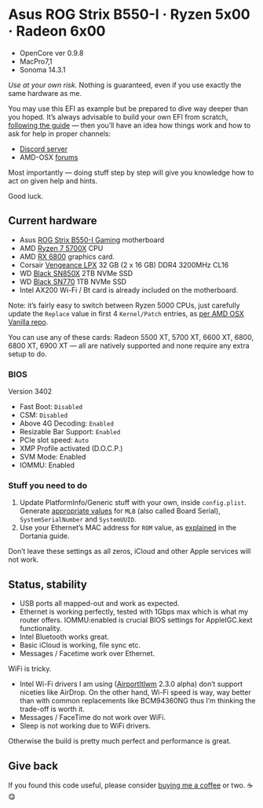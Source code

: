 # Asus ROG Strix B550-I · Ryzen 5x00 · Radeon 6x00

- OpenCore ver 0.9.8
- MacPro7,1
- Sonoma 14.3.1

*Use at your own risk.* Nothing is guaranteed, even if you use exactly the same hardware as me.

You may use this EFI as example but be prepared to dive way deeper than you hoped. It’s always advisable to build your own EFI from scratch, [following the guide](https://dortania.github.io/OpenCore-Install-Guide/) —  then you’ll have an idea how things work and how to ask for help in proper channels:
- [Discord server](https://discord.gg/Wxam8aH)
- AMD-OSX [forums](https://forum.amd-osx.com)

Most importantly — doing stuff step by step will give you knowledge how to act on given help and hints.

Good luck.


## Current hardware

- Asus [ROG Strix B550-I Gaming](https://rog.asus.com/us/motherboards/rog-strix/rog-strix-b550-i-gaming-model/) motherboard
- AMD [Ryzen 7 5700X](https://www.amd.com/en/products/cpu/amd-ryzen-7-5700x) CPU
- AMD [RX 6800](https://www.amd.com/en/products/graphics/amd-radeon-rx-6800) graphics card.
- Corsair [Vengeance LPX](https://www.corsair.com/us/en/Categories/Products/Memory/VENGEANCE-LPX/p/CMK32GX4M2D3200C16) 32 GB (2 x 16 GB) DDR4 3200MHz CL16
- WD [Black SN850X](https://www.westerndigital.com/en-il/products/internal-drives/wd-black-sn850x-nvme-ssd#WDS200T2X0E) 2TB NVMe SSD
- WD [Black SN770](https://www.westerndigital.com/en-il/products/internal-drives/wd-black-sn770-nvme-ssd#WDS100T3X0E) 1TB NVMe SSD
- Intel AX200 Wi-Fi / Bt card is already included on the motherboard.

Note: it’s fairly easy to switch between Ryzen 5000 CPUs, just carefully update the `Replace` value in first 4 `Kernel/Patch` entries, as [per AMD OSX Vanilla repo](https://github.com/AMD-OSX/AMD_Vanilla).

You can use any of these cards: Radeon 5500 XT, 5700 XT, 6600 XT, 6800, 6800 XT, 6900 XT — all are natively supported and none require any extra setup to do.

### BIOS

Version 3402

- Fast Boot: `Disabled`
- CSM: `Disabled`
- Above 4G Decoding: `Enabled`
- Resizable Bar Support: `Enabled`
- PCIe slot speed: `Auto`
- XMP Profile activated (D.O.C.P.)
- SVM Mode: Enabled
- IOMMU: Enabled

### Stuff you need to do

1. Update PlatformInfo/Generic stuff with your own, inside `config.plist`. Generate [appropriate values](https://dortania.github.io/OpenCore-Post-Install/universal/iservices.html#generate-a-new-serial) for `MLB` (also called Board Serial), `SystemSerialNumber` and `SystemUUID`.
2. Use your Ethernet’s MAC address for `ROM` value, as [explained](https://dortania.github.io/OpenCore-Post-Install/universal/iservices.html#choose-a-mac-address) in the Dortania guide.

Don’t leave these settings as all zeros, iCloud and other Apple services will not work.

## Status, stability

- USB ports all mapped-out and work as expected.
- Ethernet is working perfectly, tested with 1Gbps max which is what my router offers. IOMMU:enabled is crucial BIOS settings for AppleIGC.kext functionality.
- Intel Bluetooth works great.
- Basic iCloud is working, file sync etc.
- Messages / Facetime work over Ethernet.

WiFi is tricky.

- Intel Wi-Fi drivers I am using ([AirportItlwm](https://github.com/OpenIntelWireless/itlwm/releases) 2.3.0 alpha) don’t support niceties like AirDrop. On the other hand, Wi-Fi speed is way, way better than with common replacements like BCM94360NG thus I’m thinking the trade-off is worth it.
- Messages / FaceTime do not work over WiFi.
- Sleep is not working due to WiFi drivers.

Otherwise the build is pretty much perfect and performance is great.

## Give back

If you found this code useful, please consider [buying me a coffee](https://www.buymeacoffee.com/radianttap) or two. ☕️😋
